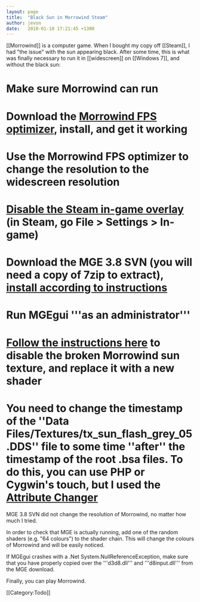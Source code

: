 ```yaml
---
layout: page
title:  "Black Sun in Morrowind Steam"
author: jevon
date:   2010-01-10 17:21:45 +1300
---
```


[[Morrowind]] is a computer game. When I bought my copy off [[Steam]], I had "the issue" with the sun appearing black. After some time, this is what was finally necessary to run it in [[widescreen]] on [[Windows 7]], and without the black sun:

# Make sure Morrowind can run
# Download the <a href="http://www.lowgenius.net/post/2008/05/23/Morrowind-FPS-Optimizer.aspx">Morrowind FPS optimizer</a>, install, and get it working
# Use the Morrowind FPS optimizer to change the resolution to the widescreen resolution
# <a href="http://www.bethsoft.com/bgsforums/index.php?s=&showtopic=1066028&view=findpost&p=15491605">Disable the Steam in-game overlay</a> (in Steam, go File > Settings > In-game)
# Download the MGE 3.8 SVN (you will need a copy of 7zip to extract), <a href="http://sourceforge.net/apps/mediawiki/morrgraphext/index.php?title=Installing_MGE_correctly">install according to instructions</a>
# Run MGEgui '''as an administrator'''
# <a href="http://forums.steampowered.com/forums/showthread.php?p=12907295#2">Follow the instructions here</a> to disable the broken Morrowind sun texture, and replace it with a new shader
# You need to change the timestamp of the ''Data Files/Textures/tx_sun_flash_grey_05.DDS'' file to some time ''after'' the timestamp of the root .bsa files. To do this, you can use PHP or Cygwin's touch, but I used the <a href="http://www.petges.lu/index.html">Attribute Changer</a>

MGE 3.8 SVN did not change the resolution of Morrowind, no matter how much I tried.

In order to check that MGE is actually running, add one of the random shaders (e.g. "64 colours") to the shader chain. This will change the colours of Morrowind and will be easily noticed.

If MGEgui crashes with a .Net System.NullReferenceException, make sure that you have properly copied over the '''d3d8.dll''' and '''d8input.dll''' from the MGE download.

Finally, you can play Morrowind.

[[Category:Todo]]